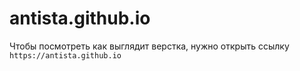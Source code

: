 # antista.github.io

Чтобы посмотреть как выглядит верстка, нужно открыть ссылку `https://antista.github.io`
